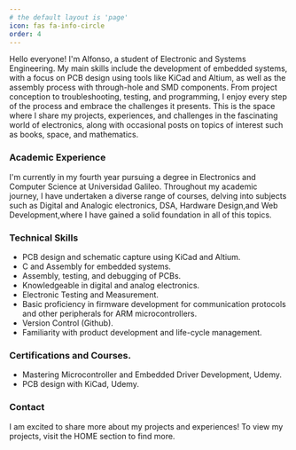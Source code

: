 ```yaml
---
# the default layout is 'page'
icon: fas fa-info-circle
order: 4
---
```


Hello everyone! I'm Alfonso, a student of Electronic and Systems Engineering. My main skills include the development of embedded systems, with a focus on PCB design using tools like KiCad and Altium, as well as the assembly process with through-hole and SMD components. From project conception to troubleshooting, testing, and programming, I enjoy every step of the process and embrace the challenges it presents. This is the space where I share my projects, experiences, and challenges in the fascinating world of electronics, along with occasional posts on topics of interest such as books, space, and mathematics.

### Academic Experience

I'm currently in my fourth year pursuing a degree in Electronics and Computer Science at Universidad Galileo. Throughout my academic journey, I have undertaken a diverse range of courses, delving into subjects such as Digital and Analogic electronics, DSA, Hardware Design,and Web Development,where I have gained a solid foundation in all of this topics.


### Technical Skills
- PCB design and schematic capture using KiCad and Altium.
- C and Assembly for embedded systems.
- Assembly, testing, and debugging of PCBs.
- Knowledgeable in digital and analog electronics.
- Electronic Testing and Measurement.
- Basic proficiency in firmware development for communication protocols and other peripherals for ARM microcontrollers.
- Version Control (Github).
- Familiarity with product development and life-cycle management.

<!--
### Experiencia Laboral
**Job Title:** Research Assistant  
**Duration:** January 2024 - Present

**Key Responsibilities:**
- Conducting research for specific projects affiliated with the university.
- Testing, debugging, and assembling PCBs as part of project requirements.
- Researching Machine Learning (ML) and Artificial Intelligence (AI) applications.
- Programming ARM microcontrollers and developing firmware for embedded systems.

**Skills and Techniques:**
- **PCB Design:** Proficient in designing PCBs using Altium Designer and KiCad, from concept to prototype and production.
- **Prototyping:** Hands-on experience in prototyping PCBs prior to sending them to fabrication shops.
- **Microcontroller Programming:** Skilled in programming microcontrollers in C and assembly language.
- **Testing Equipment:** Proficient in using oscilloscopes, power supplies, and logic analyzers for thorough testing and debugging processes.
- **Signal Integrity:** Strong understanding and application of signal integrity principles in electronic projects.
- **Digital and Analog Electronics:** Applied expertise in digital and analog electronics to develop and enhance projects.

-->
### Certifications and Courses.

- Mastering Microcontroller and Embedded Driver Development, Udemy.
- PCB design with KiCad, Udemy.

### Contact
I am excited to share more about my projects and experiences! To view my projects, visit the HOME section to find more.
